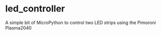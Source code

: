 # led_controller
A simple bit of MicroPython to control two LED strips using the Pimoroni Plasma2040
